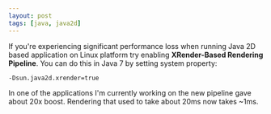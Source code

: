```yaml
---
layout: post
tags: [java, java2d]
---
```

If you're experiencing significant performance loss when running Java 2D
based application on Linux platform try enabling **XRender-Based
Rendering Pipeline**. You can do this in Java 7 by setting system
property:

    -Dsun.java2d.xrender=true

In one of the applications I'm currently working on the new pipeline
gave about 20x boost. Rendering that used to take about 20ms now
takes ~1ms.
